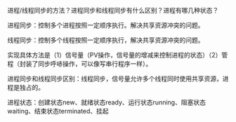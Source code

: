 进程/线程同步的方法？进程同步和线程同步有什么区别？进程有哪几种状态？

进程同步：控制多个进程按照一定顺序执行。解决共享资源冲突的问题。

线程同步：控制多个线程按照一定顺序执行，解决共享资源冲突的问题。

实现具体方法是（1）信号量（PV操作，信号量的增减来控制进程的状态）（2）管程（封装了同步呼哧操作，可以像写串行程序一样）。

进程同步和线程同步区别：线程同步，信号量允许多个线程同时使用共享资源，进程是独占的。

进程状态：创建状态new、就绪状态ready、运行状态running、阻塞状态waiting、结束状态terminated、挂起
